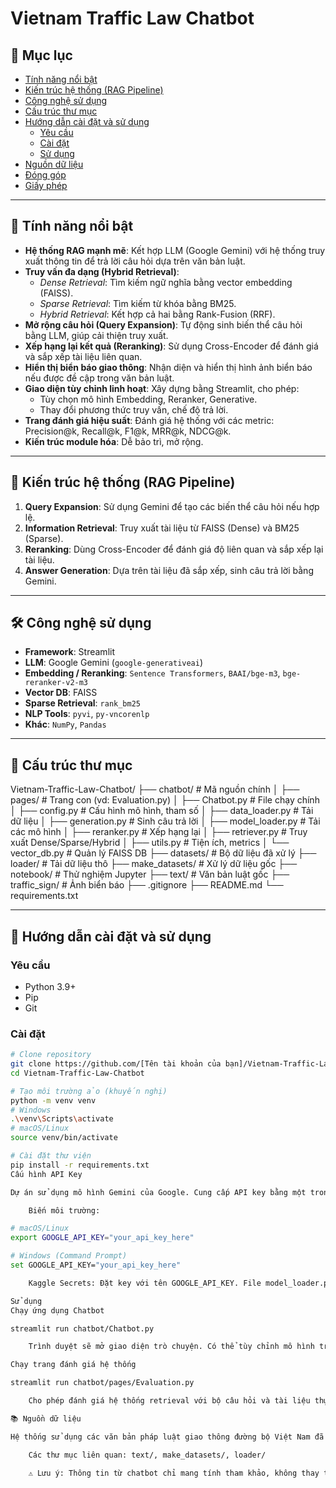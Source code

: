 # Vietnam Traffic Law Chatbot

## 📑 Mục lục

- [Tính năng nổi bật](#tính-năng-nổi-bật)
- [Kiến trúc hệ thống (RAG Pipeline)](#kiến-trúc-hệ-thống-rag-pipeline)
- [Công nghệ sử dụng](#công-nghệ-sử-dụng)
- [Cấu trúc thư mục](#cấu-trúc-thư-mục)
- [Hướng dẫn cài đặt và sử dụng](#hướng-dẫn-cài-đặt-và-sử-dụng)
  - [Yêu cầu](#yêu-cầu)
  - [Cài đặt](#cài-đặt)
  - [Sử dụng](#sử-dụng)
- [Nguồn dữ liệu](#nguồn-dữ-liệu)
- [Đóng góp](#đóng-góp)
- [Giấy phép](#giấy-phép)

---

## 🌟 Tính năng nổi bật

- **Hệ thống RAG mạnh mẽ**: Kết hợp LLM (Google Gemini) với hệ thống truy xuất thông tin để trả lời câu hỏi dựa trên văn bản luật.
- **Truy vấn đa dạng (Hybrid Retrieval)**:
  - *Dense Retrieval*: Tìm kiếm ngữ nghĩa bằng vector embedding (FAISS).
  - *Sparse Retrieval*: Tìm kiếm từ khóa bằng BM25.
  - *Hybrid Retrieval*: Kết hợp cả hai bằng Rank-Fusion (RRF).
- **Mở rộng câu hỏi (Query Expansion)**: Tự động sinh biến thể câu hỏi bằng LLM, giúp cải thiện truy xuất.
- **Xếp hạng lại kết quả (Reranking)**: Sử dụng Cross-Encoder để đánh giá và sắp xếp tài liệu liên quan.
- **Hiển thị biển báo giao thông**: Nhận diện và hiển thị hình ảnh biển báo nếu được đề cập trong văn bản luật.
- **Giao diện tùy chỉnh linh hoạt**: Xây dựng bằng Streamlit, cho phép:
  - Tùy chọn mô hình Embedding, Reranker, Generative.
  - Thay đổi phương thức truy vấn, chế độ trả lời.
- **Trang đánh giá hiệu suất**: Đánh giá hệ thống với các metric: Precision@k, Recall@k, F1@k, MRR@k, NDCG@k.
- **Kiến trúc module hóa**: Dễ bảo trì, mở rộng.

---

## 🧠 Kiến trúc hệ thống (RAG Pipeline)

1. **Query Expansion**: Sử dụng Gemini để tạo các biến thể câu hỏi nếu hợp lệ.
2. **Information Retrieval**: Truy xuất tài liệu từ FAISS (Dense) và BM25 (Sparse).
3. **Reranking**: Dùng Cross-Encoder để đánh giá độ liên quan và sắp xếp lại tài liệu.
4. **Answer Generation**: Dựa trên tài liệu đã sắp xếp, sinh câu trả lời bằng Gemini.

---

## 🛠️ Công nghệ sử dụng

- **Framework**: Streamlit
- **LLM**: Google Gemini (`google-generativeai`)
- **Embedding / Reranking**: `Sentence Transformers`, `BAAI/bge-m3`, `bge-reranker-v2-m3`
- **Vector DB**: FAISS
- **Sparse Retrieval**: `rank_bm25`
- **NLP Tools**: `pyvi`, `py-vncorenlp`
- **Khác**: `NumPy`, `Pandas`

---

## 📁 Cấu trúc thư mục

Vietnam-Traffic-Law-Chatbot/
├── chatbot/ # Mã nguồn chính
│ ├── pages/ # Trang con (vd: Evaluation.py)
│ ├── Chatbot.py # File chạy chính
│ ├── config.py # Cấu hình mô hình, tham số
│ ├── data_loader.py # Tải dữ liệu
│ ├── generation.py # Sinh câu trả lời
│ ├── model_loader.py # Tải các mô hình
│ ├── reranker.py # Xếp hạng lại
│ ├── retriever.py # Truy xuất Dense/Sparse/Hybrid
│ ├── utils.py # Tiện ích, metrics
│ └── vector_db.py # Quản lý FAISS DB
├── datasets/ # Bộ dữ liệu đã xử lý
├── loader/ # Tải dữ liệu thô
├── make_datasets/ # Xử lý dữ liệu gốc
├── notebook/ # Thử nghiệm Jupyter
├── text/ # Văn bản luật gốc
├── traffic_sign/ # Ảnh biển báo
├── .gitignore
├── README.md
└── requirements.txt


---

## 🧪 Hướng dẫn cài đặt và sử dụng

### Yêu cầu

- Python 3.9+
- Pip
- Git

### Cài đặt

```bash
# Clone repository
git clone https://github.com/[Tên tài khoản của bạn]/Vietnam-Traffic-Law-Chatbot.git
cd Vietnam-Traffic-Law-Chatbot

# Tạo môi trường ảo (khuyến nghị)
python -m venv venv
# Windows
.\venv\Scripts\activate
# macOS/Linux
source venv/bin/activate

# Cài đặt thư viện
pip install -r requirements.txt
Cấu hình API Key

Dự án sử dụng mô hình Gemini của Google. Cung cấp API key bằng một trong hai cách:

    Biến môi trường:

# macOS/Linux
export GOOGLE_API_KEY="your_api_key_here"

# Windows (Command Prompt)
set GOOGLE_API_KEY="your_api_key_here"

    Kaggle Secrets: Đặt key với tên GOOGLE_API_KEY. File model_loader.py sẽ tự động tìm.

Sử dụng
Chạy ứng dụng Chatbot

streamlit run chatbot/Chatbot.py

    Trình duyệt sẽ mở giao diện trò chuyện. Có thể tùy chỉnh mô hình trong sidebar.

Chạy trang đánh giá hệ thống

streamlit run chatbot/pages/Evaluation.py

    Cho phép đánh giá hệ thống retrieval với bộ câu hỏi và tài liệu thực tế.

📚 Nguồn dữ liệu

Hệ thống sử dụng các văn bản pháp luật giao thông đường bộ Việt Nam đã được số hóa và xử lý trước.

    Các thư mục liên quan: text/, make_datasets/, loader/

    ⚠️ Lưu ý: Thông tin từ chatbot chỉ mang tính tham khảo, không thay thế cho văn bản pháp luật chính thức hoặc tư vấn pháp lý chuyên sâu.
